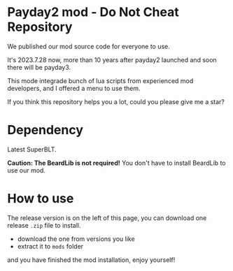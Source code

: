 # Payday2 mod - Do Not Cheat Repository

We published our mod source code for everyone to use.

It's 2023.7.28 now, more than 10 years after payday2 launched and soon there will be payday3.

This mode integrade bunch of lua scripts from experienced mod developers, and I offered a menu to use them.

If you think this repository helps you a lot, could you please give me a star?

# Dependency

Latest SuperBLT.

**Caution: The BeardLib is not required!** You don't have to install BeardLib to use our mod.

# How to use

The release version is on the left of this page, you can download one release `.zip` file to install.

+ download the one from versions you like
+ extract it to `mods` folder

and you have finished the mod installation, enjoy yourself!